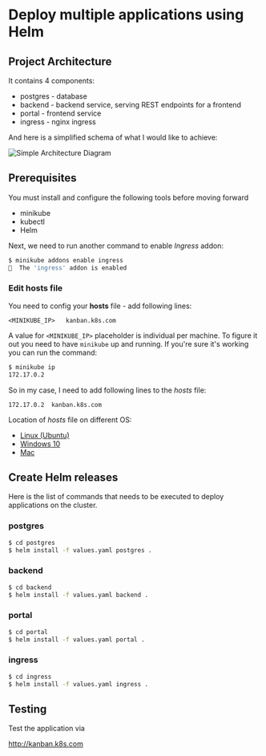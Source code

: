 # Deploy multiple applications using Helm 


## Project Architecture

It contains 4 components:
* postgres - database
* backend - backend service, serving REST endpoints for a frontend
* portal - frontend service
* ingress - nginx ingress 

And here is a simplified schema of what I would like to achieve:

![Simple Architecture Diagram](https://github.com/altran-mec/helm-poc-multiple-charts/blob/main/helm_multi.PNG)


## Prerequisites
You must install and configure the following tools before moving forward

* minikube
* kubectl
* Helm


Next, we need to run another command to enable *Ingress* addon:
```bash
$ minikube addons enable ingress
🌟  The 'ingress' addon is enabled
```

### Edit hosts file
You need to config your **hosts** file - add following lines:

```
<MINIKUBE_IP>	kanban.k8s.com
```

A value for `<MINIKUBE_IP>` placeholder is individual per machine. To figure it out you need to have `minikube` up and running. If you're sure it's working you can run the command:
```bash
$ minikube ip
172.17.0.2
```

So in my case, I need to add following lines to the *hosts*  file:
```
172.17.0.2	kanban.k8s.com
```

Location of *hosts* file on different OS:
* [Linux (Ubuntu)](http://manpages.ubuntu.com/manpages/trusty/man5/hosts.5.html)
* [Windows 10](https://www.groovypost.com/howto/edit-hosts-file-windows-10/)
* [Mac](https://www.imore.com/how-edit-your-macs-hosts-file-and-why-you-would-want#page1)

## Create Helm releases

Here is the list of commands that needs to be executed to deploy applications on the cluster. 

### postgres

```bash
$ cd postgres
$ helm install -f values.yaml postgres .
```

### backend

```bash
$ cd backend
$ helm install -f values.yaml backend .
```

### portal

```bash
$ cd portal
$ helm install -f values.yaml portal .
```

### ingress

```bash
$ cd ingress
$ helm install -f values.yaml ingress .
```

## Testing

Test the application via

http://kanban.k8s.com

